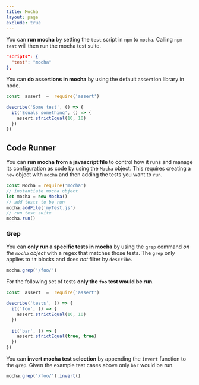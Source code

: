 ```yaml
---
title: Mocha
layout: page
exclude: true
---
```


You can **run mocha** by setting the `test` script in `npm` to `mocha`. Calling `npm test` will then run the mocha test suite.
```json
"scripts": {
  "test": "mocha"
},
```

You can **do assertions in mocha** by using the default `assert`ion library in node.
```js
const  assert  =  require('assert')

describe('Some test', () => {
  it('Equals something', () => {
    assert.strictEqual(10, 10)
  })
})
```

## Code Runner

You can **run mocha from a javascript file** to control how it runs and manage its configuration as code by using the `Mocha` object. This requires creating a `new` object with `mocha` and then adding the tests you want to `run`.
```js
const Mocha = require('mocha')
// instantiate mocha object
let mocha = new Mocha()
// add tests to be run
mocha.addFile('myTest.js')
// run test suite
mocha.run()
```

### Grep

You can **only run a specific tests in mocha** by using the `grep` command *on the `mocha` object* with a regex that matches those tests. The `grep` only applies to `it` blocks and does *not* filter by `describe`.
```js
mocha.grep('/foo/')
```

For the following set of tests **only the `foo` test would be run**.
```js
const  assert  =  require('assert')

describe('tests', () => {
  it('foo', () => {
    assert.strictEqual(10, 10)
  })
  
  it('bar', () => {
    assert.strictEqual(true, true)
  })
})
```

You can **invert mocha test selection** by appending the `invert` function to the `grep`. Given the example test cases above only `bar` would be run.
```js
mocha.grep('/foo/').invert()
```
<!--stackedit_data:
eyJoaXN0b3J5IjpbLTEwMjgxMjQyMjUsNzk4NzI4NDY5LC0yMT
A3NTUyNDk2XX0=
-->